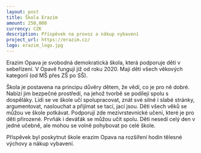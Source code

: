 ```yaml
---
layout: post
title: Škola Erazim
amount: 250,000
currency: CZK
description: Příspěvek na provoz a nákup vybavení
project_url: https://erazim.cz/
logo: erazim_logo.jpg
---
```


Erazim Opava je svobodná demokratická škola, která podporuje děti v sebeřízení. V Opavě fungují již od roku 2020. Mají děti všech věkových kategorií (od MŠ přes ZŠ po SŠ).

Škola je postavena na principu důvěry dětem, že vědí, co je pro ně dobré. Nabízí jim bezpečné prostředí, na jehož tvorbě se podílejí spolu s dospěláky. Lidi se ve škole učí spolupracovat, znát své silné i slabé stránky, argumentovat, naslouchat a přijímat se tací, jací jsou. Děti všech věků se můžou ve škole potkávat. Podporují zde mezivrstevnické učení, které je pro děti přirozené. Prvňák i deváťák se můžou učit spolu. Děti nesedí celý den v jedné učebně, ale mohou se volně pohybovat po celé škole.

Příspěvek byl poskytnut škole erazim Opava na rozšíření hodin tělesné výchovy a nákup vybavení.
